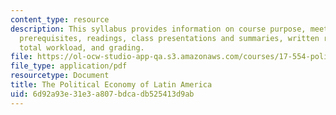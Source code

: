 ```yaml
---
content_type: resource
description: This syllabus provides information on course purpose, meeting times,
  prerequisites, readings, class presentations and summaries, written requirements,
  total workload, and grading.
file: https://ol-ocw-studio-app-qa.s3.amazonaws.com/courses/17-554-political-economy-of-latin-america-fall-2002/6d92a93e31e3a807bdcadb525413d9ab_17554_syllabus.pdf
file_type: application/pdf
resourcetype: Document
title: The Political Economy of Latin America
uid: 6d92a93e-31e3-a807-bdca-db525413d9ab
---
```

